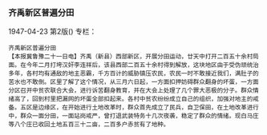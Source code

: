 ### 齐禹新区普遍分田

1947-04-23
第2版()
专栏：

    齐禹新区普遍分田
    【本报冀鲁豫二十一日电】齐禹（新县）西部新区，开展分田运动，廿天中打开二百五十余村局面。在今年二月打垮汉奸李连祥后，该县西部二百五十余村得到解放，这块地区由于受伪顽统治多年，各村均有通敌的地主恶霸，千方百计的威胁镇压农民，农民一时不敢接近我们，满肚子的苦水也不敢倒。区里了解了这个情况，从三月六日起，一方面扣押妨碍群众翻身的坏蛋，一方面分区召开中贫农联合大会，进行诉苦翻身教育，并在大会上处理了几个罪大恶极的分子。群众情绪高了，回到村里把漏网的坏蛋全部扣起来。各村中贫农纷纷成立自己的组织，加强对地主的戒备。五区是边缘区，在开始进行土地改革时，群众首先成立了民兵，自卫保田，在土地改革进行中，群众一面分田，一面站岗戒严，曾打退武装特务十几次夜袭，稳定了群众的情绪。现白马庄等八个庄已收回土地五百三十二亩，二百多户赤贫有了地种。  
